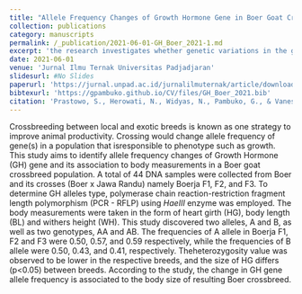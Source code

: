 ```yaml
---
title: "Allele Frequency Changes of Growth Hormone Gene in Boer Goat Crossbreed Population and Its Association to Body Measurements"
collection: publications
category: manuscripts
permalink: /_publication/2021-06-01-GH_Boer_2021-1.md
excerpt: 'the research investigates whether genetic variations in the growth hormone gene affect body characteristics in crossbred Boer goats'
date: 2021-06-01
venue: 'Jurnal Ilmu Ternak Universitas Padjadjaran'
slidesurl: #No Slides
paperurl: 'https://jurnal.unpad.ac.id/jurnalilmuternak/article/download/33425/15846'
bibtexurl: 'https://gpambuko.github.io/CV/files/GH_Boer_2021.bib'
citation: 'Prastowo, S., Herowati, N., Widyas, N., Pambuko, G., & Vanessa, R. (2021). Perubahan frekuensi alel gen Growth Hormone pada populasi kambing keturunan Boer dan hubungannya dengan ukuran tubuh. Jurnal Ilmu Ternak Universitas Padjadjaran, 21(1), 18–26. https://doi.org/10.24198/JIT.V21I1.33425'
---
```

Crossbreeding between local and exotic breeds is known as one strategy to improve animal productivity. Crossing would change allele frequency of gene(s) in a population that isresponsible to phenotype such as growth. This study aims to identify allele frequency changes of Growth Hormone (GH) gene and its association to body measurements in a Boer goat crossbreed population. A total of 44 DNA samples were collected from Boer and its crosses (Boer x Jawa Randu) namely Boerja F1, F2, and F3. To determine GH alleles type, polymerase chain reaction-restriction fragment length polymorphism (PCR - RFLP) using _HaeIII_ enzyme was employed. The body measurements were taken in the form of heart girth (HG), body length (BL) and withers height (WH). This study discovered two alleles, A and B, as well as two genotypes, AA and AB. The frequencies of A allele in Boerja F1, F2 and F3 were 0.50, 0.57, and 0.59 respectively, while the frequencies of B allele were 0.50, 0.43, and 0.41, respectively. Theheterozygosity value was observed to be lower in the respective breeds, and the size of HG differs (p<0.05) between breeds. According to the study, the change in GH gene allele frequency is associated to the body size of resulting Boer crossbreed.